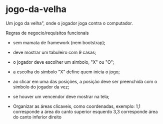 # jogo-da-velha
Um jogo da velha", onde o jogador joga contra o computador.

Regras de negocio/requisitos funcionais

* sem mamata de framework (nem bootstrap);
* deve mostrar um tabuleiro com 9 casas;
* o jogador deve escolher um simbolo, "X" ou "O";
* a escolha do simbolo "X" define quem inicia o jogo;
* ao clicar em uma das posições, a posição deve ser preenchida com o simbolo do jogador da vez;
* se houver um vencendor deve mostrar na tela;

* Organizar as áreas clicaveis, como coordenadas, exemplo: 
    1,1 corresponde a área do canto superior esquerdo
    3,3 corresponde  área do canto inferior direito
